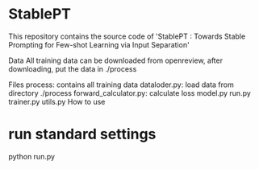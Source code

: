 # StablePT
This repository contains the source code of 'StablePT : Towards Stable Prompting for Few-shot Learning via Input Separation'

Data
All training data can be downloaded from openreview, after downloading, put the data in ./process

Files
process: contains all training data
dataloder.py: load data from directory ./process
forward_calculator.py: calculate loss
model.py
run.py
trainer.py
utils.py
How to use

# run standard settings
python run.py
